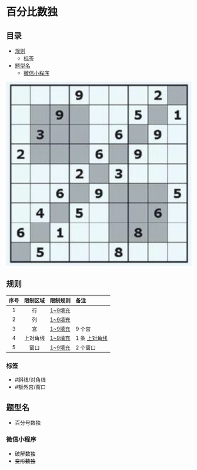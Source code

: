 # 百分比数独
<!-- START doctoc generated TOC please keep comment here to allow auto update -->
<!-- DON'T EDIT THIS SECTION, INSTEAD RE-RUN doctoc TO UPDATE -->
## 目录

- [规则](#%E8%A7%84%E5%88%99)
  - [标签](#%E6%A0%87%E7%AD%BE)
- [题型名](#%E9%A2%98%E5%9E%8B%E5%90%8D)
  - [微信小程序](#%E5%BE%AE%E4%BF%A1%E5%B0%8F%E7%A8%8B%E5%BA%8F)

<!-- END doctoc generated TOC please keep comment here to allow auto update -->

![题](../../../../../images/sudoku/百分号数独.png)

## 规则

| 序号  | 限制区域 | 限制规则    | 备注         |
|:---:|:----:|:--------|:-----------|
|  1  |  行   | [1~9填充] |            |
|  2  |  列   | [1~9填充] |            |
|  3  |  宫   | [1~9填充] | 9 个宫       |
|  4  | 上对角线 | [1~9填充] | 1 条 [上对角线] |
|  5  |  窗口  | [1~9填充] | 2 个窗口      |

### 标签

- #斜线/对角线
- #额外宫/窗口

## 题型名

- 百分号数独

### 微信小程序

- 破解数独
- ~~变形数独~~

[1~9填充]: ../../../../../rules/rules.md#1to9填充

[上对角线]: ../../../../../rules/rules.md#上对角线

